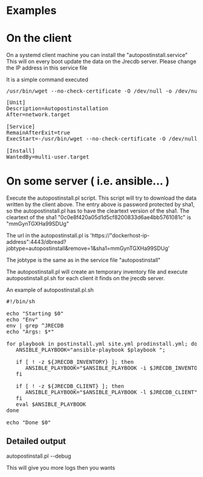 # Examples

# On the client

On a systemd client machine you can install the "autopostinstall.service"
This will on every boot update the data on the Jrecdb server.
Please change the IP address in this service file

It is a simple command executed
<PRE>
/usr/bin/wget --no-check-certificate -O /dev/null -o /dev/null --quiet 'https://"dockerhost-ip-address":4443/dbwrite?jobtype=autopostinstall&sha1=0c0e8f420a05d1d5cf8200833d6ae4bb5761081c'
</PRE>

<PRE>
[Unit]
Description=Autopostinstallation
After=network.target 

[Service]
RemainAfterExit=true
ExecStart=-/usr/bin/wget --no-check-certificate -O /dev/null -o /dev/null --quiet 'https://"dockerhost-ip-address":4443/dbwrite?jobtype=autopostinstall&sha1=0c0e8f420a05d1d5cf8200833d6ae4bb5761081c'

[Install]
WantedBy=multi-user.target
</PRE>


# On some server ( i.e. ansible... )

Execute the autopostinstall.pl script. This script will try to download the data written by the client above.
The entry above is password protected by sha1, so the autopostinstall.pl has to have the cleartext version of the sha1.
The cleartext of the sha1 "0c0e8f420a05d1d5cf8200833d6ae4bb5761081c" is "mmGynTGXHa99SDUg"


The url in the autopostinstall.pl is 'https://"dockerhost-ip-address":4443/dbread?jobtype=autopostinstall&remove=1&sha1=mmGynTGXHa99SDUg'


The jobtype is the same as in the service file "autopostinstall"

The autopostinstall.pl will create an temporary inventory file and execute autopostinstall.pl.sh for each client it finds on the jrecdb server.

An example of autopostinstall.pl.sh

<PRE>
#!/bin/sh

echo "Starting $0"
echo "Env"
env | grep ^JRECDB
echo "Args: $*"

for playbook in postinstall.yml site.yml prodinstall.yml; do
   ANSIBLE_PLAYBOOK="ansible-playbook $playbook ";

   if [ ! -z ${JRECDB_INVENTORY} ]; then
      ANSIBLE_PLAYBOOK="$ANSIBLE_PLAYBOOK -i $JRECDB_INVENTORY"
   fi

   if [ ! -z ${JRECDB_CLIENT} ]; then
      ANSIBLE_PLAYBOOK="$ANSIBLE_PLAYBOOK -l $JRECDB_CLIENT"
   fi
   eval $ANSIBLE_PLAYBOOK
done

echo "Done $0"
</PRE>

## Detailed output
autopostinstall.pl --debug

This will give you more logs then you wants


